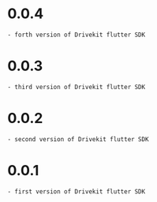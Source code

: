 # 0.0.4

    - forth version of Drivekit flutter SDK

# 0.0.3

    - third version of Drivekit flutter SDK

# 0.0.2

    - second version of Drivekit flutter SDK

# 0.0.1

    - first version of Drivekit flutter SDK
